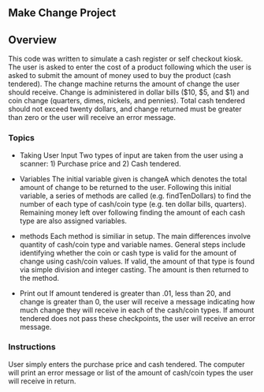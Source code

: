 
## Make Change Project

## Overview
This code was written to simulate a cash register or self checkout kiosk. The user is asked to enter the cost of a product following which the user is asked to submit the amount of money used to buy the product (cash tendered). The change machine returns the amount of change the user should receive. Change is administered in dollar bills ($10, $5, and $1) and coin change (quarters, dimes, nickels, and pennies). Total cash tendered should not exceed twenty dollars, and change returned must be greater than zero or the user will receive an error message.

### Topics

* Taking User Input
Two types of input are taken from the user using a scanner: 1) Purchase price and 2) Cash tendered.

* Variables
The initial variable given is changeA which denotes the total amount of change to be returned to the user. Following this initial variable, a series of methods are called (e.g. findTenDollars) to find the number of each type of cash/coin type (e.g. ten dollar bills, quarters). Remaining money left over following finding the amount of each cash type are also assigned variables.

* methods
Each method is similiar in setup. The main differences involve quantity of cash/coin type and variable names. General steps include identifying whether the coin or cash type is valid for the amount of change using cash/coin values. If valid, the amount of that type is found via simple division and integer casting. The amount is then  returned to the method.

* Print out
If amount tendered is greater than .01, less than 20, and change is greater than 0, the user will receive a message indicating how much change they will receive in each of the cash/coin types.
If amount tendered does not pass these checkpoints, the user will receive an error message.


### Instructions
User simply enters the purchase price and cash tendered. The computer will print an error message or list of the amount of cash/coin types the user will receive in return.
